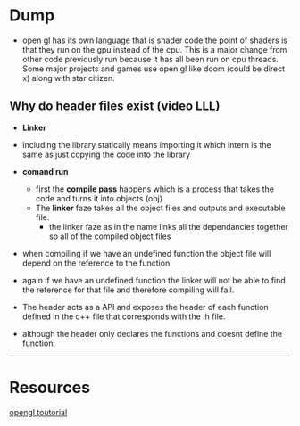 
# Dump
- open gl has its own language that is shader code the point of shaders is that they run on the gpu instead of the cpu. This is a major change from other code previously run because it has all been run on cpu threads. Some major projects and games use open gl like doom (could be direct x) along with star citizen.

## Why do header files exist (video LLL)
- **Linker**

- including the library statically means importing it which intern is the same as just copying the code into the library
- **comand run**
	- first the **compile pass** happens which is a process that takes the code and turns it into objects (obj)
	- The **linker** faze takes all the object files and outputs and executable file.
		- the linker faze as in the name links all the dependancies together so all of the compiled object files
- when compiling if we have an undefined function the object file will depend on the reference to the function
- again if we have an undefined function the linker will not be able to find the reference for that file and therefore compiling will fail.
- The header acts as a API and exposes the header of each function defined in the c++ file  that corresponds with the .h file.
- although the header only declares the functions and doesnt define the function.



---
# Resources

[opengl toutorial](https://www.opengl-tutorial.org/beginners-tutorials/tutorial-1-opening-a-window/)